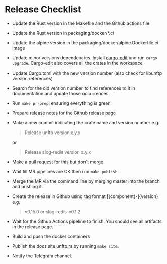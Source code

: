 # Release Checklist

* Update the Rust version in the Makefile and the Github actions file
* Update the Rust version in packaging/docker/*.ci
* Update the alpine version in the packaging/docker/alpine.Dockerfile.ci image
* Update minor versions dependencies. Install [cargo-edit](https://crates.io/crates/cargo-edit) and run `cargo upgrade`.
  Cargo-edit also covers all the crates in the workspace
* Update Cargo.toml with the new version number (also check for libunftp version references)
* Search for the old version number to find references to it in documentation and update those occurrences.
* Run `make pr-prep`, ensuring everything is green
* Prepare release notes for the Github release page
* Make a new commit indicating the crate name and version number e.g.
  > Release unftp version x.y.x

  or

  > Release slog-redis version x.y.x
* Make a pull request for this but don't merge.
* Wait till MR pipelines are OK then run `make publish`
* Merge the MR via the command line by merging master into the branch and pushing it.
* Create the release in Github using tag format \[{component}-\]{version} e.g.
  > v0.15.0
  or
  > slog-redis-v0.1.2
* Wait for the Github Actions pipeline to finish. You should see all artifacts in the release page.
* Build and push the docker containers
* Publish the docs site unftp.rs by running `make site`.
* Notify the Telegram channel.

